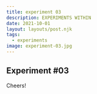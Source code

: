 ```yaml
---
title: experiment 03
description: EXPERIMENTS WITHIN
date: 2021-10-01
layout: layouts/post.njk
tags:
  - experiments
image: experiment-03.jpg
---
```

## Experiment #03

Cheers!
